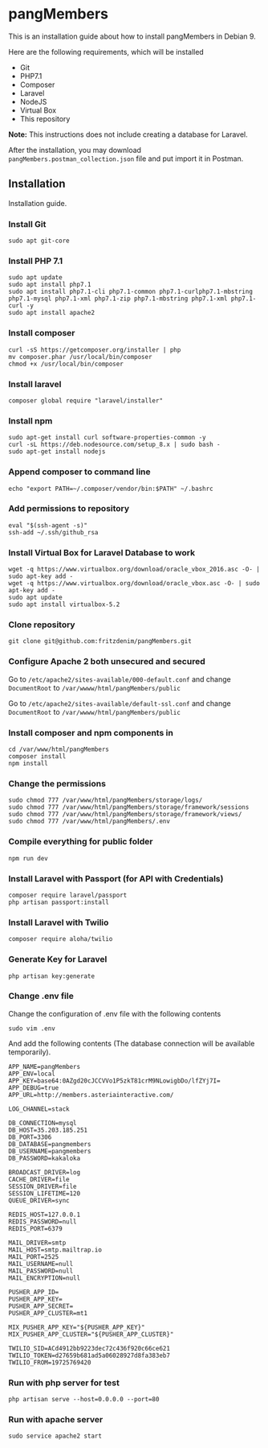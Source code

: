 # pangMembers

This is an installation guide about how to install pangMembers in Debian 9.

Here are the following requirements, which will be installed
 - Git
 - PHP7.1
 - Composer
 - Laravel
 - NodeJS
 - Virtual Box
 - This repository

**Note:** This instructions does not include creating a database for Laravel.

After the installation, you may download `pangMembers.postman_collection.json` file and put import it in Postman.

## Installation

Installation guide.

### Install Git
```
sudo apt git-core
```

### Install PHP 7.1
```
sudo apt update
sudo apt install php7.1
sudo apt install php7.1-cli php7.1-common php7.1-curlphp7.1-mbstring php7.1-mysql php7.1-xml php7.1-zip php7.1-mbstring php7.1-xml php7.1-curl -y
sudo apt install apache2
```

### Install composer
```
curl -sS https://getcomposer.org/installer | php
mv composer.phar /usr/local/bin/composer
chmod +x /usr/local/bin/composer
```

### Install laravel
```
composer global require "laravel/installer"
```

### Install npm
```
sudo apt-get install curl software-properties-common -y
curl -sL https://deb.nodesource.com/setup_8.x | sudo bash -
sudo apt-get install nodejs
```

### Append composer to command line
```
echo "export PATH=~/.composer/vendor/bin:$PATH" ~/.bashrc
```

### Add permissions to repository
```
eval "$(ssh-agent -s)"
ssh-add ~/.ssh/github_rsa
```

### Install Virtual Box for Laravel Database to work
```
wget -q https://www.virtualbox.org/download/oracle_vbox_2016.asc -O- | sudo apt-key add -
wget -q https://www.virtualbox.org/download/oracle_vbox.asc -O- | sudo apt-key add -
sudo apt update
sudo apt install virtualbox-5.2
```

### Clone repository
```
git clone git@github.com:fritzdenim/pangMembers.git
```

### Configure Apache 2 both unsecured and secured

Go to `/etc/apache2/sites-available/000-default.conf` and change `DocumentRoot` to `/var/wwww/html/pangMembers/public`

Go to `/etc/apache2/sites-available/default-ssl.conf` and change `DocumentRoot` to `/var/wwww/html/pangMembers/public`

### Install composer and npm components in 
```
cd /var/www/html/pangMembers
composer install
npm install
```

### Change the permissions
```
sudo chmod 777 /var/www/html/pangMembers/storage/logs/
sudo chmod 777 /var/www/html/pangMembers/storage/framework/sessions
sudo chmod 777 /var/www/html/pangMembers/storage/framework/views/
sudo chmod 777 /var/www/html/pangMembers/.env
```

### Compile everything for public folder
```
npm run dev
```

### Install Laravel with Passport (for API with Credentials)
```
composer require laravel/passport
php artisan passport:install
```

### Install Laravel with Twilio
```
composer require aloha/twilio
```

### Generate Key for Laravel
```
php artisan key:generate
```

### Change .env file
Change the configuration of .env file with the following contents
```
sudo vim .env
```

And add the following contents (The database connection will be available temporarily).
```
APP_NAME=pangMembers
APP_ENV=local
APP_KEY=base64:0AZgd20cJCCVVo1P5zkT81crM9NLowigbDo/lfZYj7I=
APP_DEBUG=true
APP_URL=http://members.asteriainteractive.com/

LOG_CHANNEL=stack

DB_CONNECTION=mysql
DB_HOST=35.203.185.251
DB_PORT=3306
DB_DATABASE=pangmembers
DB_USERNAME=pangmembers
DB_PASSWORD=kakaloka

BROADCAST_DRIVER=log
CACHE_DRIVER=file
SESSION_DRIVER=file
SESSION_LIFETIME=120
QUEUE_DRIVER=sync

REDIS_HOST=127.0.0.1
REDIS_PASSWORD=null
REDIS_PORT=6379

MAIL_DRIVER=smtp
MAIL_HOST=smtp.mailtrap.io
MAIL_PORT=2525
MAIL_USERNAME=null
MAIL_PASSWORD=null
MAIL_ENCRYPTION=null

PUSHER_APP_ID=
PUSHER_APP_KEY=
PUSHER_APP_SECRET=
PUSHER_APP_CLUSTER=mt1

MIX_PUSHER_APP_KEY="${PUSHER_APP_KEY}"
MIX_PUSHER_APP_CLUSTER="${PUSHER_APP_CLUSTER}"

TWILIO_SID=ACd4912bb9223dec72c436f920c66ce621
TWILIO_TOKEN=d27659b681ad5a06028927d8fa383eb7
TWILIO_FROM=19725769420
```

### Run with php server for test
```
php artisan serve --host=0.0.0.0 --port=80
```

### Run with apache server
```
sudo service apache2 start
```
